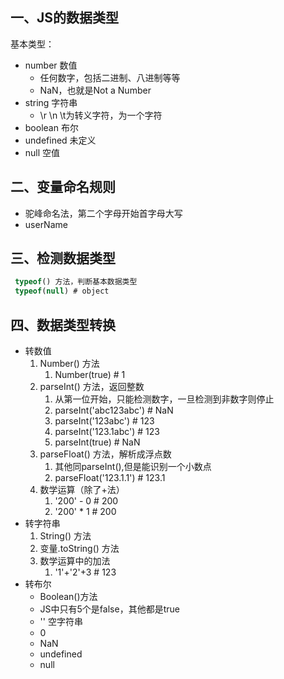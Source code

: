 ## 一、JS的数据类型

基本类型：
* number  数值
  * 任何数字，包括二进制、八进制等等
  * NaN，也就是Not a Number
* string 字符串
  * \r \n \t为转义字符，为一个字符
* boolean 布尔
* undefined 未定义
* null 空值

## 二、变量命名规则

*   驼峰命名法，第二个字母开始首字母大写
*   userName

## 三、检测数据类型

 ``` javascript
  typeof() 方法，判断基本数据类型
  typeof(null) # object
```

## 四、数据类型转换

* 转数值
  1. Number() 方法
     1. Number(true) # 1
  2. parseInt() 方法，返回整数
     1. 从第一位开始，只能检测数字，一旦检测到非数字则停止
     2. parseInt('abc123abc') # NaN
     3. parseInt('123abc')  # 123
     4. parseInt('123.1abc')  # 123
     5. parseInt(true)  # NaN
  3. parseFloat() 方法，解析成浮点数
     1. 其他同parseInt(),但是能识别一个小数点
     2. parseFloat('123.1.1') # 123.1
  4. 数学运算（除了+法）
     1. '200' - 0  # 200
     2. '200' * 1 # 200
* 转字符串
  1. String() 方法
  2. 变量.toString() 方法
  3. 数学运算中的加法
     1. '1'+'2'+3 # 123
* 转布尔
  * Boolean()方法
  * JS中只有5个是false，其他都是true
  * '' 空字符串
  * 0
  * NaN
  * undefined
  * null